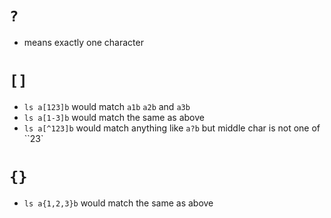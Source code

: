 # `?`
* means exactly one character

# `[]`
* `ls a[123]b` would match `a1b` `a2b` and `a3b`
* `ls a[1-3]b` would match the same as above
* `ls a[^123]b` would match anything like `a?b` but middle char is not one of ``23`

# `{}`
- `ls a{1,2,3}b` would match the same as above
